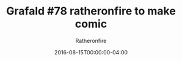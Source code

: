 ---
title: "Grafald #78 ratheronfire to make comic"
type: "image"
date: 2016-08-15T00:00:00-04:00
draft: false
categories:
- comics
- collaborations
tags:
- grafald
image_path: "../img/2016/78.png"
alt_text: ""
is_subpage: true
author: "Ratheronfire"
---